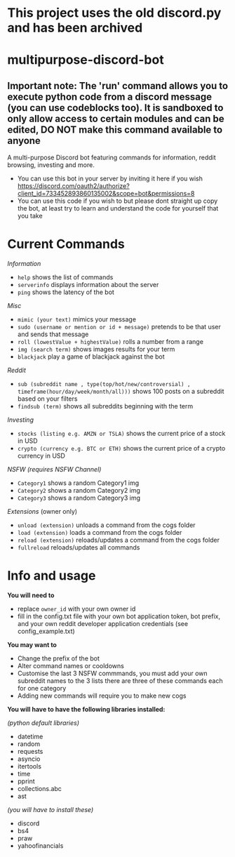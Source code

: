 # This project uses the old discord.py and has been archived
# multipurpose-discord-bot

## Important note: The 'run' command allows you to execute python code from a discord message (you can use codeblocks too). It is sandboxed to only allow access to certain modules and can be edited, DO NOT make this command available to anyone

A multi-purpose Discord bot featuring commands for information, reddit browsing, investing and more.
- You can use this bot in your server by inviting it here if you wish https://discord.com/oauth2/authorize?client_id=733452893860135002&scope=bot&permissions=8
- You can use this code if you wish to but please dont straight up copy the bot, at least try to learn and understand the code for yourself that you take

# Current Commands
*Information*
- `help` shows the list of commands
- `serverinfo` displays information about the server
- `ping` shows the latency of the bot

*Misc*
- `mimic (your text)` mimics your message
- `sudo (username or mention or id + message)` pretends to be that user and sends that message
- `roll (lowestValue + highestValue)` rolls a number from a range
- `img (search term)` shows images results for your term
- `blackjack` play a game of blackjack against the bot

*Reddit*
- `sub (subreddit name , type(top/hot/new/controversial) , timeframe(hour/day/week/month/all)))` 
 shows 100 posts on a subreddit based on your filters
- `findsub (term)` shows all subreddits beginning with the term

*Investing*
- `stocks (listing e.g. AMZN or TSLA)` shows the current price of a stock in USD
- `crypto (currency e.g. BTC or ETH)` shows the current price of a crypto currency in USD

*NSFW (requires NSFW Channel)*
- `Category1` shows a random Category1 img
- `Category2` shows a random Category2 img
- `Category3` shows a random Category3 img

*Extensions* (owner only)
- `unload (extension)` unloads a command from the cogs folder
- `load (extension)` loads a command from the cogs folder
- `reload (extension)` reloads/updates a command from the cogs folder
- `fullreload` reloads/updates all commands

# Info and usage
**You will need to**
- replace `owner_id` with your own owner id
- fill in the config.txt file with your own bot application token, bot prefix, and your own reddit developer application credentials (see config_example.txt)

**You may want to**
- Change the prefix of the bot
- Alter command names or cooldowns
- Customise the last 3 NSFW commmands, you must add your own subreddit names to the 3 lists
  there are three of these commands each for one category
- Adding new commands will require you to make new cogs

**You will have to have the following libraries installed:**

*(python default libraries)*

- datetime 
- random
- requests
- asyncio
- itertools
- time
- pprint 
- collections.abc
- ast

*(you will have to install these)*

- discord
- bs4 
- praw
- yahoofinancials 


